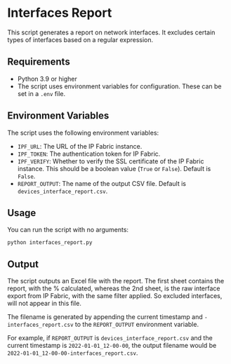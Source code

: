# Interfaces Report

This script generates a report on network interfaces. It excludes certain types of interfaces based on a regular expression.

## Requirements

- Python 3.9 or higher
- The script uses environment variables for configuration. These can be set in a `.env` file.

## Environment Variables

The script uses the following environment variables:

- `IPF_URL`: The URL of the IP Fabric instance.
- `IPF_TOKEN`: The authentication token for IP Fabric.
- `IPF_VERIFY`: Whether to verify the SSL certificate of the IP Fabric instance. This should be a boolean value (`True` or `False`). Default is `False`.
- `REPORT_OUTPUT`: The name of the output CSV file. Default is `devices_interface_report.csv`.

## Usage

You can run the script with no arguments:

```shell
python interfaces_report.py
```

## Output

The script outputs an Excel file with the report. The first sheet contains the report, with the % calculated, whereas the 2nd sheet, is the raw interface export from IP Fabric,  with the same filter applied. So excluded interfaces, will not appear in this file.

The filename is generated by appending the current timestamp and `-interfaces_report.csv` to the `REPORT_OUTPUT` environment variable.

For example, if `REPORT_OUTPUT` is `devices_interface_report.csv` and the current timestamp is `2022-01-01_12-00-00`, the output filename would be `2022-01-01_12-00-00-interfaces_report.csv`.
